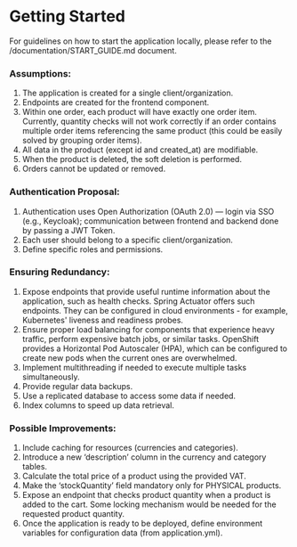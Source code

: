 # Getting Started

For guidelines on how to start the application locally, please refer to the
/documentation/START_GUIDE.md document.

### Assumptions:

1. The application is created for a single client/organization.
2. Endpoints are created for the frontend component.
3. Within one order, each product will have exactly one order item. Currently, quantity checks will
   not work correctly if an order contains multiple order items referencing the same product (this
   could be easily solved by grouping order items).
4. All data in the product (except id and created_at) are modifiable.
5. When the product is deleted, the soft deletion is performed.
6. Orders cannot be updated or removed.

### Authentication Proposal:

1. Authentication uses Open Authorization (OAuth 2.0) — login via SSO (e.g., Keycloak);
   communication between frontend and backend done by passing a JWT Token.
2. Each user should belong to a specific client/organization.
3. Define specific roles and permissions.

### Ensuring Redundancy:

1. Expose endpoints that provide useful runtime information about the application, such as health
   checks. Spring Actuator offers such endpoints. They can be configured in cloud environments - for
   example, Kubernetes' liveness and readiness probes.
2. Ensure proper load balancing for components that experience heavy traffic, perform expensive
   batch jobs, or similar tasks. OpenShift provides a Horizontal Pod Autoscaler (HPA), which can be
   configured to create new pods when the current ones are overwhelmed.
3. Implement multithreading if needed to execute multiple tasks simultaneously.
4. Provide regular data backups.
5. Use a replicated database to access some data if needed.
6. Index columns to speed up data retrieval.

### Possible Improvements:

1. Include caching for resources (currencies and categories).
2. Introduce a new ‘description’ column in the currency and category tables.
3. Calculate the total price of a product using the provided VAT.
4. Make the ‘stockQuantity’ field mandatory only for PHYSICAL products.
5. Expose an endpoint that checks product quantity when a product is added to the cart. Some locking
   mechanism would be needed for the requested product quantity.
6. Once the application is ready to be deployed, define environment variables for configuration
   data (from application.yml).